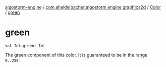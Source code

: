 [algostorm-engine](../../index.md) / [com.aheidelbacher.algostorm.engine.graphics2d](../index.md) / [Color](index.md) / [green](.)

# green

`val Int.green: Int`

The green component of this color. It is guaranteed to be in the range
`0..255`.

